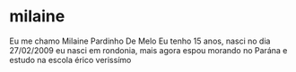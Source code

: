 # milaine
Eu me chamo Milaine Pardinho De Melo
Eu tenho 15 anos, nasci no dia 27/02/2009 eu nasci em rondonia, mais agora espou morando no Parána e estudo na escola érico verissímo
